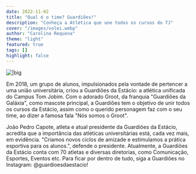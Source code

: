 ```yaml
---
date: 2022-11-02
title: "Qual é o time? Guardiões!"
description: "Conheça a Atlética que une todos os cursos do TJ"
cover: "/images/volei.webp"
author: "Carolina Requena"
theme: "light"
featured: true
tags: []
highlight: false
---
```

![|big](/images/volei.webp)

Em 2018, um grupo de alunos, impulsionados pela vontade de pertencer a uma união universitária, criou a Guardiões da Estácio: a atlética unificada do Campus Tom Jobim. Com o adorado Groot, da franquia "Guardiões da Galáxia", como mascote principal, a Guardiões tem o objetivo de unir todos os cursos da Estácio, assim como o querido personagem faz com o seu time, ao dizer a famosa fala "Nós somos o Groot".

João Pedro Capote, atleta e atual presidente da Guardiões da Estácio, acredita que a importância das atléticas universitárias está, cada vez mais, em evidência. "Criamos novos ciclos de amizade e estimulamos a prática esportiva para os alunos.", defende o presidente.
Atualmente, a Guardiões da Estácio conta com 70 atletas e diversas diretorias, como Comunicação, Esportes, Eventos etc. Para ficar por dentro de tudo, siga a Guardiões no Instagram: @guardioesdaestacio!